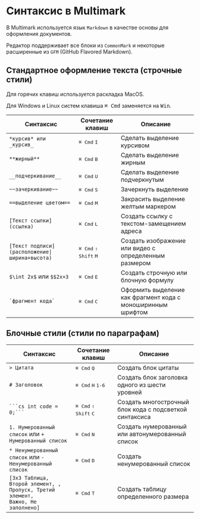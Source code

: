 # Синтаксис в Multimark

В Multimark используется язык `Markdown` в качестве основы для оформления документов. 

Редактор поддерживает все блоки из `CommonMark` и некоторые расширенные из `GFM` (GitHub Flavored Markdown).

## Стандартное оформление текста (строчные стили)

Для горячих клавиш используется раскладка MacOS. 

Для Windows и Linux систем клавиша <kbd>⌘ Cmd</kbd> заменяется на <kbd>Win</kbd>.

| Синтаксис | Сочетание клавиш | Описание |
|-|-|-|
| `*курсив* или _курсив_` | <kbd>⌘ Cmd</kbd> <kbd>I</kbd> | Сделать выделение курсивом |
| `**жирный**` | <kbd>⌘ Cmd</kbd> <kbd>B</kbd> | Сделать выделение жирным |
| `__подчеркивание__` | <kbd>⌘ Cmd</kbd> <kbd>U</kbd> | Сделать выделение подчеркнутым |
| `~~зачеркивание~~` | <kbd>⌘ Cmd</kbd> <kbd>S</kbd> | Зачеркнуть выделение |
| `==выделение цветом==` | <kbd>⌘ Cmd</kbd> <kbd>M</kbd> | Закрасить выделение желтым маркером |
| `[Текст ссылки](ссылка)` | <kbd>⌘ Cmd</kbd> <kbd>L</kbd> | Создать ссылку с текстом-замещением адреса |
| <code>\[Текст подписи](расположение\|ширина+высота)</code> | <kbd>⌘ Cmd</kbd> <kbd>⇧ Shift</kbd> <kbd>M</kbd> | Создать изображение или видео с определенным размером |
| `$\int 2x$` или `$$2x+3` | <kbd>⌘ Cmd</kbd> <kbd>E</kbd> | Создать строчную или блочную формулу |
|  <code>\`фрагмент кода\`</code> | <kbd>⌘ Cmd</kbd> <kbd>C</kbd> | Оформить выделение как фрагмент кода с моноширинным шрифтом |

## Блочные стили (стили по параграфам)

| Синтаксис | Сочетание клавиш | Описание |
|-|-|-|
| `> Цитата` | <kbd>⌘ Cmd</kbd> <kbd>Q</kbd> | Создать блок цитаты |
| `# Заголовок` | <kbd>⌘ Cmd</kbd> <kbd>H</kbd> <kbd>1-6</kbd> | Создать блок заголовка одного из шести уровней |
| <code>\`\`\`cs int code = 0;\`\`\`</code> | <kbd>⌘ Cmd</kbd> <kbd>⇧ Shift</kbd> <kbd>C</kbd> | Создать многострочный блок кода с подсветкой синтаксиса |
| `1. Нумерованный список` или `+ Нумерованный список` | <kbd>⌘ Cmd</kbd> <kbd>N</kbd> | Создать нумерованный или автонумерованный список |
| `* Ненумерованный список` или `- Ненумерованный список` |  <kbd>⌘ Cmd</kbd> <kbd>D</kbd> | Создать ненумерованный список |
| <code>\[3x3 Таблица, Второй элемент, , Пропуск, Третий элемент, Важно, Не заполнено]</code> | <kbd>⌘ Cmd</kbd> <kbd>T</kbd> | Создать таблицу определенного размера |
